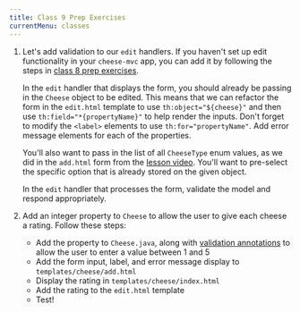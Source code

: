 ```yaml
---
title: Class 9 Prep Exercises
currentMenu: classes
---
```


1. Let's add validation to our `edit` handlers. If you haven't set up edit functionality in your `cheese-mvc` app, you can add it by following the steps in [class 8 prep exercises](../8/exercises.html).

    In the `edit` handler that displays the form, you should already be passing in the `Cheese` object to be edited. This means that we can refactor the form in the `edit.html` template to use `th:object="${cheese}"` and then use `th:field="*{propertyName}"` to help render the inputs. Don't forget to modify the `<label>` elements to use `th:for="propertyName"`. Add error message elements for each of the properties.

    You'll also want to pass in the list of all `CheeseType` enum values, as we did in the `add.html` form from the [lesson video](./../videos/intro-to-spring-boot-enums/). You'll want to pre-select the specific option that is already stored on the given object.

    In the `edit` handler that processes the form, validate the model and respond appropriately.

1. Add an integer property to `Cheese` to allow the user to give each cheese a rating. Follow these steps:
    - Add the property to `Cheese.java`, along with [validation annotations](http://docs.oracle.com/javaee/6/tutorial/doc/gircz.html) to allow the user to enter a value between 1 and 5
    - Add the form input, label, and error message display to `templates/cheese/add.html`
    - Display the rating in `templates/cheese/index.html`
    - Add the rating to the `edit.html` template
    - Test!
